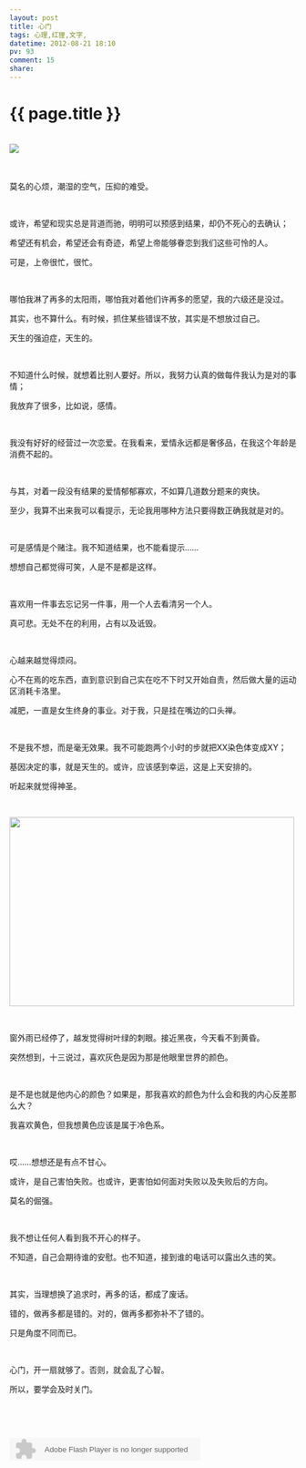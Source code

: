 ```yaml
---
layout: post
title: 心门
tags: 心理,红狸,文字,
datetime: 2012-08-21 18:10
pv: 93
comment: 15
share: 
---
```


{{ page.title }}
================

 <p><br /><img src="http://g.hiphotos.baidu.com/space/pic/item/8ad4b31c8701a18b419a69d49e2f07082838fe3c.jpg" />&nbsp;</p><p><br /></p><p>莫名的心烦，潮湿的空气，压抑的难受。<br /></p><p><br /></p><p>或许，希望和现实总是背道而驰，明明可以预感到结果，却仍不死心的去确认；</p><p>希望还有机会，希望还会有奇迹，希望上帝能够眷恋到我们这些可怜的人。</p><p>可是，上帝很忙，很忙。</p><p><br /></p><p>哪怕我淋了再多的太阳雨，哪怕我对着他们许再多的愿望，我的六级还是没过。</p><p>其实，也不算什么。有时候，抓住某些错误不放，其实是不想放过自己。</p><p>天生的强迫症，天生的。</p><p><br /></p><p>不知道什么时候，就想着比别人要好。所以，我努力认真的做每件我认为是对的事情；</p><p>我放弃了很多，比如说，感情。</p><p><br /></p><p>我没有好好的经营过一次恋爱。在我看来，爱情永远都是奢侈品，在我这个年龄是消费不起的。</p><p><br /></p><p>与其，对着一段没有结果的爱情郁郁寡欢，不如算几道数分题来的爽快。</p><p>至少，我算不出来我可以看提示，无论我用哪种方法只要得数正确我就是对的。</p><p><br /></p><p>可是感情是个赌注。我不知道结果，也不能看提示……</p><p>想想自己都觉得可笑，人是不是都是这样。</p><p><br /></p><p>喜欢用一件事去忘记另一件事，用一个人去看清另一个人。</p><p>真可悲。无处不在的利用，占有以及诋毁。</p><p><br /></p><p>心越来越觉得烦闷。</p><p>心不在焉的吃东西，直到意识到自己实在吃不下时又开始自责，然后做大量的运动区消耗卡洛里。</p><p>减肥，一直是女生终身的事业。对于我，只是挂在嘴边的口头禅。</p><p><br /></p><p>不是我不想，而是毫无效果。我不可能跑两个小时的步就把XX染色体变成XY；</p><p>基因决定的事，就是天生的。或许，应该感到幸运，这是上天安排的。</p><p>听起来就觉得神圣。</p><p><br /></p><p><img width="500" height="332" src="http://d.hiphotos.baidu.com/space/pic/item/6a63f6246b600c337cbaa5531a4c510fd8f9a16e.jpg" /></p><p><br /></p><p>窗外雨已经停了，越发觉得树叶绿的刺眼。接近黑夜，今天看不到黄昏。</p><p>突然想到，十三说过，喜欢灰色是因为那是他眼里世界的颜色。</p><p><br /></p><p>是不是也就是他内心的颜色？如果是，那我喜欢的颜色为什么会和我的内心反差那么大？</p><p>我喜欢黄色，但我想黄色应该是属于冷色系。</p><p><br /></p><p>哎……想想还是有点不甘心。</p><p>或许，是自己害怕失败。也或许，更害怕如何面对失败以及失败后的方向。</p><p>莫名的倔强。</p><p><br /></p><p>我不想让任何人看到我不开心的样子。</p><p>不知道，自己会期待谁的安慰。也不知道，接到谁的电话可以露出久违的笑。</p><p><br /></p><p>其实，当理想换了追求时，再多的话，都成了废话。</p><p>错的，做再多都是错的。对的，做再多都弥补不了错的。</p><p>只是角度不同而已。</p><p><br /></p><p>心门，开一扇就够了。否则，就会乱了心智。</p><p>所以，要学会及时关门。</p><p><br /></p><p><br /></p><p><embed height="40" border="0" width="335" flashvars="id=243167&autoPlay=true&replay=true" alt="" src="http://ting.baidu.com/widget/space/flash/SpaceMP3Player.swf" wmode="transparent" type="application/x-shockwave-flash" name="plugin" /><br /><br /><br /></p><p><br /></p><p><br /></p> 

